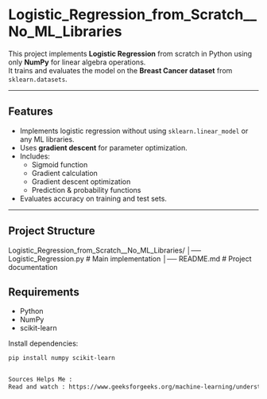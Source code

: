# Logistic_Regression_from_Scratch__No_ML_Libraries


This project implements **Logistic Regression** from scratch in Python using only **NumPy** for linear algebra operations.  
It trains and evaluates the model on the **Breast Cancer dataset** from `sklearn.datasets`.

---

##  Features
- Implements logistic regression without using `sklearn.linear_model` or any ML libraries.
- Uses **gradient descent** for parameter optimization.
- Includes:
  - Sigmoid function
  - Gradient calculation
  - Gradient descent optimization
  - Prediction & probability functions
- Evaluates accuracy on training and test sets.

---

##  Project Structure

Logistic_Regression_from_Scratch__No_ML_Libraries/
│── Logistic_Regression.py # Main implementation
│── README.md # Project documentation



##  Requirements
- Python 
- NumPy
- scikit-learn

Install dependencies:
```bash
pip install numpy scikit-learn


Sources Helps Me : 
Read and watch : https://www.geeksforgeeks.org/machine-learning/understanding-logistic-regression/ 
